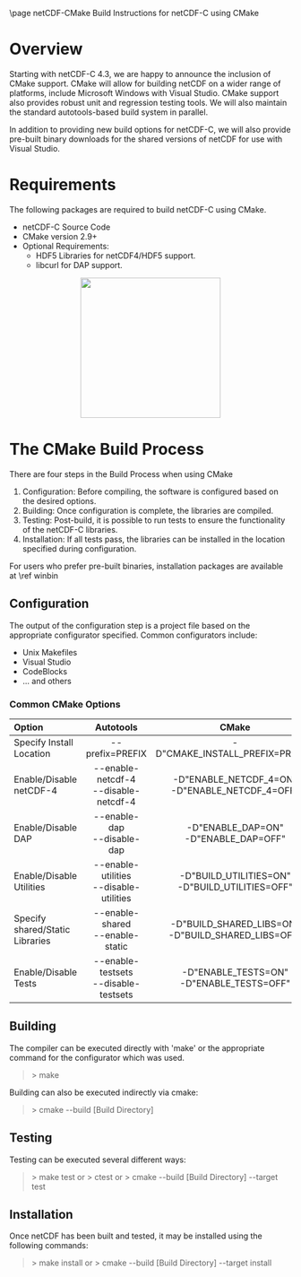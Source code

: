 \page netCDF-CMake Build Instructions for netCDF-C using CMake


# Overview

Starting with netCDF-C 4.3, we are happy to announce the inclusion of CMake support.  CMake will allow for building netCDF on a wider range of platforms, include Microsoft Windows with Visual Studio.  CMake support also provides robust unit and regression testing tools.  We will also maintain the standard autotools-based build system in parallel.

In addition to providing new build options for netCDF-C, we will also provide pre-built binary downloads for the shared versions of netCDF for use with Visual Studio.  

# Requirements
The following packages are required to build netCDF-C using CMake.

* netCDF-C Source Code
* CMake version 2.9+
* Optional Requirements:
	* HDF5 Libraries for netCDF4/HDF5 support.
	* libcurl for DAP support.

<center>
<img src="../images/deptree.jpg" height="250px" />
</center>

# The CMake Build Process

There are four steps in the Build Process when using CMake

1. Configuration: Before compiling, the software is configured based on the desired options.
2. Building: Once configuration is complete, the libraries are compiled.
3. Testing: Post-build, it is possible to run tests to ensure the functionality of the netCDF-C libraries.
4. Installation: If all tests pass, the libraries can be installed in the location specified during configuration.

For users who prefer pre-built binaries, installation packages are available at \ref winbin

## Configuration

The output of the configuration step is a project file based on the appropriate configurator specified.  Common configurators include:

* Unix Makefiles
* Visual Studio
* CodeBlocks
* ... and others

### Common CMake Options

| **Option** | **Autotools** | **CMake** |
| :------- | :----: | :-----: |
Specify Install Location | --prefix=PREFIX | -D"CMAKE\_INSTALL\_PREFIX=PREFIX"
Enable/Disable netCDF-4 | --enable-netcdf-4<br>--disable-netcdf-4 | -D"ENABLE\_NETCDF\_4=ON" <br> -D"ENABLE\_NETCDF\_4=OFF"
Enable/Disable DAP | --enable-dap <br> --disable-dap | -D"ENABLE\_DAP=ON" <br> -D"ENABLE\_DAP=OFF"
Enable/Disable Utilities | --enable-utilities <br> --disable-utilities | -D"BUILD\_UTILITIES=ON" <br> -D"BUILD\_UTILITIES=OFF"
Specify shared/Static Libraries | --enable-shared <br> --enable-static | -D"BUILD\_SHARED\_LIBS=ON" <br> -D"BUILD\_SHARED\_LIBS=OFF"
Enable/Disable Tests | --enable-testsets <br> --disable-testsets | -D"ENABLE\_TESTS=ON" <br> -D"ENABLE\_TESTS=OFF"

## Building

The compiler can be executed directly with 'make' or the appropriate command for the configurator which was used.  

> \> make

Building can also be executed indirectly via cmake:

> \> cmake --build [Build Directory]

## Testing

Testing can be executed several different ways:

> \> make test
or
> \> ctest
or
> \> cmake --build [Build Directory] --target test

## Installation

Once netCDF has been built and tested, it may be installed using the following commands:

> \> make install
or
> \> cmake --build [Build Directory] --target install
